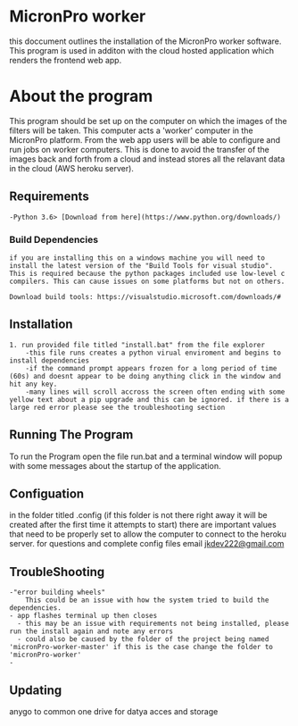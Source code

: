 # MicronPro worker
this doccument outlines the installation of the MicronPro worker software. This program is used in additon with the cloud hosted application which renders the frontend web app. 

# About the program 
This program should be set up on the computer on which the images of the filters will be taken. This computer acts a 'worker' computer in the MicronPro platform. From the web app users will be able to configure and run jobs on worker computers. This is done to avoid the transfer of the images back and forth from a cloud and instead stores all the relavant data in the cloud (AWS heroku server).

## Requirements
    -Python 3.6> [Download from here](https://www.python.org/downloads/)
### Build Dependencies
    if you are installing this on a windows machine you will need to install the latest version of the "Build Tools for visual studio". This is required because the python packages included use low-level c compilers. This can cause issues on some platforms but not on others.
    
    Download build tools: https://visualstudio.microsoft.com/downloads/#

## Installation
    1. run provided file titled "install.bat" from the file explorer
        -this file runs creates a python virual enviroment and begins to install dependencies
        -if the command prompt appears frozen for a long period of time (60s) and doesnt appear to be doing anything click in the window and hit any key.
        -many lines will scroll accross the screen often ending with some yellow text about a pip upgrade and this can be ignored. if there is a large red error please see the troubleshooting section

## Running The Program
 To run the Program open the file run.bat and a terminal window will popup with some messages about the startup of the application.

## Configuation
in the folder titled .config (if this folder is not there right away it will be created after the first time it attempts to start) there are important values that need to be properly set to allow the computer to connect to the heroku server. for questions and complete config files email jkdev222@gmail.com



## TroubleShooting
    -"error building wheels"
        This could be an issue with how the system tried to build the dependencies. 
    - app flashes terminal up then closes
      - this may be an issue with requirements not being installed, please run the install again and note any errors
      - could also be caused by the folder of the project being named 'micronPro-worker-master' if this is the case change the folder to 'micronPro-worker'
    - 

## Updating 





anygo to common one drive for datya acces and storage